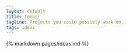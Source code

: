 ```yaml
---
layout: default
title: Ideas!
tagline: Projects you could possibly work on.
tags: ideas
---
```

<div class="col-md-12">
  <div class="panel panel-default">
    <span class="edit-link pull-right">
      <a href="{% edit_url  pages/ideas.md %}" target="_blank">
        <i class="fa fa-edit"></i>
      </a>
    </span>  
    <div class="panel-body">
      {% markdown pages/ideas.md %}
    </div>
  </div>
</div>